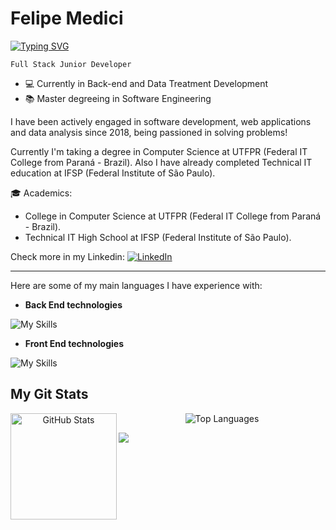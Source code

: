 <h1 align="left" id="macropower-title">Felipe Medici</h1>

<a href="https://git.io/typing-svg"><img src="https://readme-typing-svg.herokuapp.com?font=Roboto&size=18&pause=1000&color=C3C6C8&width=450&height=47&lines={+analyse+them+code+.+.+.++}" alt="Typing SVG" /></a>

`Full Stack Junior Developer`

- 💻 Currently in Back-end and Data Treatment Development 
- 📚 Master degreeing in Software Engineering 

I have been actively engaged in software development, web applications and data analysis since 2018, being passioned in solving problems!

Currently I'm taking a degree in Computer Science at UTFPR (Federal IT College from Paraná - Brazil).
Also I have already completed Technical IT education at IFSP (Federal Institute of São Paulo).

🎓 Academics:
- College in Computer Science at UTFPR (Federal IT College from Paraná - Brazil).
- Technical IT High School at IFSP (Federal Institute of São Paulo).
  
Check more in my Linkedin: <a href="https://www.linkedin.com/in/femedici/" target="_blank"><img src="https://img.shields.io/badge/LinkedIn-%230077B5.svg?&style=flat-square&logo=linkedin&logoColor=white" alt="LinkedIn"></a>

-------------------------------------------------------------------------------------------------------------------------------------------------------------------------

Here are some of my main languages I have experience with:

- **Back End technologies**

![My Skills](https://skillicons.dev/icons?i=cs,dotnet,nodejs,java,mysql)

- **Front End technologies**

![My Skills](https://skillicons.dev/icons?i=vue,react,js)

<div> 
<h2  id="macropower-tech">My Git Stats</h2>
    
</div> <div align="center">
  <img height="170" align="left" src="https://github-readme-stats.vercel.app/api?username=femedici&show_icons=true&theme=dark&include_all_commits=true&count_private=true" alt="GitHub Stats" />
  <img src="https://github-readme-stats.vercel.app/api/top-langs/?username=femedici&layout=compact&theme=dark" alt="Top Languages" />
</div>

![](https://komarev.com/ghpvc/?username=femedici&color=lightgray)
